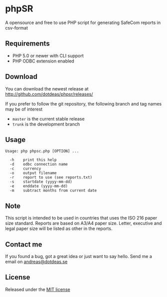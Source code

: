phpSR
=====

A opensource and free to use PHP script for generating SafeCom reports in csv-format

## Requirements
* PHP 5.0 or newer with CLI support
* PHP ODBC extension enabled

## Download
You can download the newest release at http://github.com/dotdeas/phpsr/releases/

If you prefer to follow the git repository, the following branch and tag names may be of interest
* ``master`` is the current stable release
* ``trunk`` is the development branch

## Usage
```
Usage: php phpsc.php [OPTION] ...

  -h    print this help
  -d    odbc connection name
  -c    currency
  -o    output filename
  -r    report to use (see reports.txt)
  -s    startdate (yyyy-mm-dd)
  -e    enddate (yyyy-mm-dd)
  -m    subtract months from current date
```

## Note
This script is intended to be used in countries that uses the ISO 216 paper size standard. Reports are based on A3/A4 paper size. Letter, executive and legal paper size will be listed as other in the reports.

## Contact me
If you found a bug, got a great idea or just want to say hello. Send me a email on andreas@dotdeas.se

## License
Released under the [MIT license](http://makesites.org/licenses/MIT)

